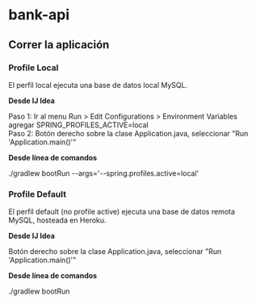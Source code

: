 # bank-api
 
<h2>Correr la aplicación</h2>

<h3>Profile Local</h3>

El perfil local ejecuta una base de datos local MySQL.

<b>Desde IJ Idea</b>

Paso 1: Ir al menu Run > Edit Configurations > Environment Variables agregar SPRING_PROFILES_ACTIVE=local<br>
Paso 2: Botón derecho sobre la clase Application.java, seleccionar "Run 'Application.main()'"<br>

<b>Desde línea de comandos</b>
 
./gradlew bootRun --args='--spring.profiles.active=local'<br>

<h3>Profile Default</h3>

El perfil default (no profile active) ejecuta una base de datos remota MySQL, hosteada en Heroku.

<b>Desde IJ Idea</b>

Botón derecho sobre la clase Application.java, seleccionar "Run 'Application.main()'"

<b>Desde línea de comandos</b>

./gradlew bootRun
